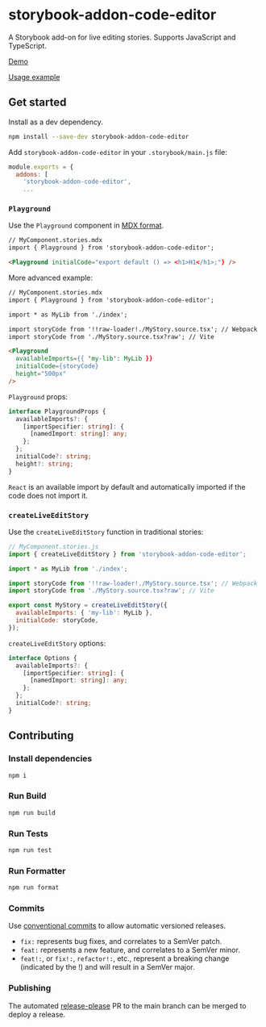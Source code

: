 # storybook-addon-code-editor

A Storybook add-on for live editing stories. Supports JavaScript and TypeScript.

[Demo](https://jeremyrh.github.io/storybook-addon-code-editor)

[Usage example](./example)

## Get started

Install as a dev dependency.

```sh
npm install --save-dev storybook-addon-code-editor
```

Add `storybook-addon-code-editor` in your `.storybook/main.js` file:

```js
module.exports = {
  addons: [
    'storybook-addon-code-editor',
    ...
```

### `Playground`

Use the `Playground` component in [MDX format](https://storybook.js.org/docs/react/api/mdx).

```md
// MyComponent.stories.mdx
import { Playground } from 'storybook-addon-code-editor';

<Playground initialCode="export default () => <h1>H1</h1>;"} />
```

More advanced example:

```md
// MyComponent.stories.mdx
import { Playground } from 'storybook-addon-code-editor';

import * as MyLib from './index';

import storyCode from '!!raw-loader!./MyStory.source.tsx'; // Webpack
import storyCode from './MyStory.source.tsx?raw'; // Vite

<Playground
  availableImports={{ 'my-lib': MyLib }}
  initialCode={storyCode}
  height="500px"
/>
```

`Playground` props:

```ts
interface PlaygroundProps {
  availableImports?: {
    [importSpecifier: string]: {
      [namedImport: string]: any;
    };
  };
  initialCode?: string;
  height?: string;
}
```

`React` is an available import by default and automatically imported if the code does not import it.

### `createLiveEditStory`

Use the `createLiveEditStory` function in traditional stories:

```js
// MyComponent.stories.js
import { createLiveEditStory } from 'storybook-addon-code-editor';

import * as MyLib from './index';

import storyCode from '!!raw-loader!./MyStory.source.tsx'; // Webpack
import storyCode from './MyStory.source.tsx?raw'; // Vite

export const MyStory = createLiveEditStory({
  availableImports: { 'my-lib': MyLib },
  initialCode: storyCode,
});
```

`createLiveEditStory` options:

```ts
interface Options {
  availableImports?: {
    [importSpecifier: string]: {
      [namedImport: string]: any;
    };
  };
  initialCode?: string;
}
```

## Contributing

### Install dependencies

```sh
npm i
```

### Run Build

```sh
npm run build
```

### Run Tests

```sh
npm run test
```

### Run Formatter

```sh
npm run format
```

### Commits

Use [conventional commits](https://www.conventionalcommits.org/en/v1.0.0/) to allow automatic versioned releases.

- `fix:` represents bug fixes, and correlates to a SemVer patch.
- `feat:` represents a new feature, and correlates to a SemVer minor.
- `feat!:`, or `fix!:`, `refactor!:`, etc., represent a breaking change (indicated by the !) and will result in a SemVer major.

### Publishing

The automated [release-please](https://github.com/googleapis/release-please) PR to the main branch can be merged to deploy a release.

